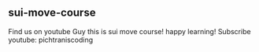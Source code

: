 ## sui-move-course
Find us on youtube
Guy this is sui move course! happy learning!
Subscribe youtube: pichtraniscoding